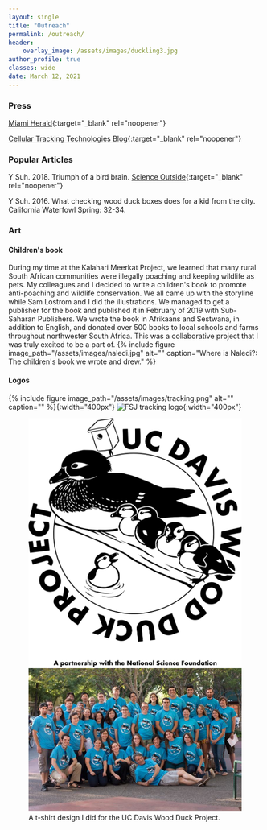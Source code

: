 ```yaml
---
layout: single
title: "Outreach"
permalink: /outreach/
header:
    overlay_image: /assets/images/duckling3.jpg
author_profile: true
classes: wide
date: March 12, 2021
---
```


### Press
[Miami Herald](https://www.miamiherald.com/article242403911.html?fbclid=IwAR37qXc1M76xhauY6YrNiH5PFgW5hXm5YATFzjQ9LlrF42nEFtLhlnIgVUQ){:target="_blank" rel="noopener"} 

[Cellular Tracking Technologies Blog](https://celltracktech.com/a-long-term-research-project-gets-a-telemetry-upgrade/){:target="_blank" rel="noopener"} 

### Popular Articles
Y Suh. 2018. Triumph of a bird brain. [Science Outside](https://scienceoutside.com/portfolio/triumph-of-a-bird-brain/){:target="_blank" rel="noopener"} 

Y Suh. 2016. What checking wood duck boxes does for a kid from the city. California Waterfowl Spring: 32-34.

### Art 
#### Children's book
During my time at the Kalahari Meerkat Project, we learned that many rural South African communities were illegally poaching and keeping wildlife as pets. My colleagues and I decided to write a children's book to promote anti-poaching and wildlife conservation. We all came up with the storyline while Sam Lostrom and I did the illustrations. We managed to get a publisher for the book and published it in February of 2019 with Sub-Saharan Publishers. We wrote the book in Afrikaans and Sestwana, in addition to English, and donated over 500 books to local schools and farms throughout northwester South Africa. This was a collaborative project that I was truly excited to be a part of. 
{% include figure image_path="/assets/images/naledi.jpg" alt="" caption="Where is Naledi?: The children's book we wrote and drew." %}

#### Logos
{% include figure image_path="/assets/images/tracking.png" alt="" caption="" %}{:width="400px"}
![FSJ tracking logo](//assets/images/tracking.png){:width="400px"}

<figure class="half">
    <a href="/assets/images/woodducklogo1.png"><img src="/assets/images/woodducklogo1.png"></a>
    <a href="/assets/images/eadielab.jpg"><img src="/assets/images/eadielab.jpg"></a>
    <figcaption>A t-shirt design I did for the UC Davis Wood Duck Project.</figcaption>
</figure>
